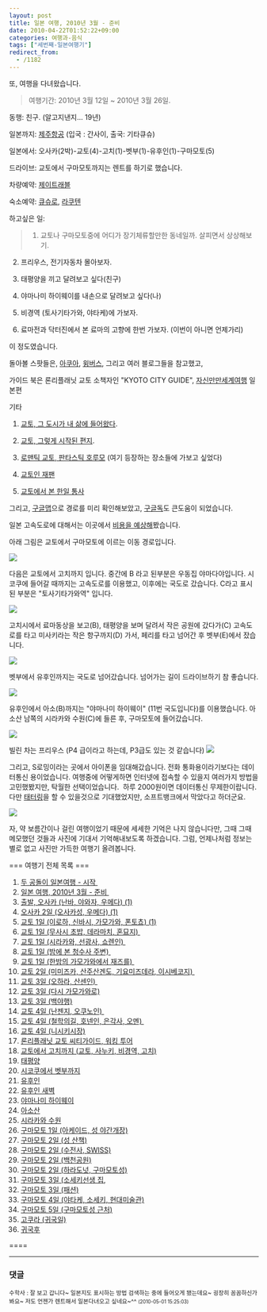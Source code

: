 ```yaml
---
layout: post
title: 일본 여행, 2010년 3월 - 준비
date: 2010-04-22T01:52:22+09:00
categories: 여행과-음식
tags: ["세번째-일본여행기"]
redirect_from:
  - /1182
---
```


또, 여행을 다녀왔습니다.

> 여행기간: 2010년 3월 12일 ~ 2010년 3월 26일.

동행: 친구. (알고지낸지... 19년)

일본까지: <a href="http://www.jejuair.net/" target="_blank" rel="noopener">제주항공</a> (입국 : 간사이, 출국: 기타큐슈)

일본에서: 오사카(2박)-교토(4)-고치(1)-벳부(1)-유후인(1)-구마모토(5)

드라이브: 교토에서 구마모토까지는 렌트를 하기로 했습니다.

차량예약: <a href="http://www.jtravel.co.kr/" target="_blank" rel="noopener">제이트래블</a>

숙소예약: <a href="http://kyushuro.com" target="_blank" rel="noopener">큐슈로</a>, <a href="http://kr-travel.rakuten.com/">라쿠텐</a>

하고싶은 일:

> 1. 교토나 구마모토중에 어디가 장기체류할만한 동네일까. 살피면서 상상해보기.

2. 프리우스, 전기자동차 몰아보자.

3. 태평양을 끼고 달려보고 싶다(친구)

4. 야마나미 하이웨이를 내손으로 달려보고 싶다(나)

5. 비경역 (토사기타가와, 야타케)에 가보자.

6. 료마전과 닥터진에서 본 료마의 고향에 한번 가보자. (이번이 아니면 언제가리)

이 정도였습니다.

돌아볼 스팟들은, <a href="http://aq.co.kr/" target="_blank" rel="noopener">아쿠아</a>, <a href="http://www.wingbus.com/" target="_blank" rel="noopener">윙버스</a>, 그리고 여러 블로그들을 참고했고,

가이드 북은 론리플래닛 교토 소책자인 "KYOTO CITY GUIDE", <a href="http://www.aladdin.co.kr/shop/wproduct.aspx?ISBN=8915063929" target="_blank" rel="noopener">자신만만세계여행</a> 일본편

기타

1. <a href="http://www.aladdin.co.kr/shop/wproduct.aspx?ISBN=8970593764" target="_blank" rel="noopener">교토, 그 도시가 내 삶에 들어왔다</a>.

2. <a href="http://www.aladdin.co.kr/shop/wproduct.aspx?ISBN=8954607160" target="_blank" rel="noopener">교토, 그렇게 시작된 편지</a>.

3. <a href="http://www.aladdin.co.kr/shop/wproduct.aspx?ISBN=8901092344" target="_blank" rel="noopener">로맨틱 교토, 판타스틱 호루모</a> (여기 등장하는 장소들에 가보고 싶었다)

4. <a href="http://www.aladdin.co.kr/shop/wproduct.aspx?ISBN=8995700149" target="_blank" rel="noopener">교토인 재팬</a>

5. <a href="http://www.aladdin.co.kr/shop/wproduct.aspx?ISBN=8958720549" target="_blank" rel="noopener">교토에서 본 한일 통사</a>

그리고, <a href="http://maps.google.com/" target="_blank" rel="noopener">구글맵</a>으로 경로를 미리 확인해보았고, <a href="http://docs.google.com/" target="_blank" rel="noopener">구글독</a>도 큰도움이 되었습니다.

일본 고속도로에 대해서는 이곳에서 <a href="http://www.driveplaza.com/dp/SearchTop" target="_blank" rel="noopener">비용을 예상해</a>봤습니다.

아래 그림은 교토에서 구마모토에 이르는 이동 경로입니다.

![ ](/assets/media/uploads_1_4bb5d99e86f849K_.jpg)

다음은 교토에서 고치까지 입니다. 중간에 B 라고 된부분은 우동집 야마다야입니다. 시코쿠에 들어갈 때까지는 고속도로를 이용했고, 이후에는 국도로 갔습니다. C라고 표시된 부분은 "토사기타가와역" 입니다.

![ ](/assets/media/uploads_1_4bb5d99f418b09F_.jpg)

고치시에서 료마동상을 보고(B), 태평양을 보며 달려서 작은 공원에 갔다가(C) 고속도로를 타고 미사키라는 작은 항구까지(D) 가서, 페리를 타고 넘어간 후 벳부(E)에서 잤습니다.

![ ](/assets/media/uploads_1_4bb5d99fed3959F_.jpg)

벳부에서 유후인까지는 국도로 넘어갔습니다. 넘어가는 길이 드라이브하기 참 좋습니다.

![ ](/assets/media/uploads_1_4bb5d9a09e8d79B_.JPG)

유후인에서 아소(B)까지는 "야마나미 하이웨이" (11번 국도입니다)를 이용했습니다. 아소산 남쪽의 시라카와 수원(C)에 들른 후, 구마모토에 들어갔습니다.

![ ](/assets/media/uploads_1_4bb5d99dce69d91_.jpg)

빌린 차는 프리우스 (P4 급이라고 하는데, P3급도 있는 것 같습니다) <img src="http://jinto.pe.kr/wp-content/uploads/1/4bb601c67d0d79W.jpg" />

그리고, S로밍이라는 곳에서 아이폰을 임대해갔습니다. 전화 통화용이라기보다는 데이터통신 용이었습니다. 여행중에 어떻게하면 인터넷에 접속할 수 있을지 여러가지 방법을 고민했봤지만, 탁월한 선택이었습니다.  하루 2000원이면 데이터통신 무제한이랍니다. 다만 <a href="http://www.dt.co.kr/contents.html?article_no=2009061102012269718003" target="_blank" rel="noopener">태터링</a>을 할 수 있을것으로 기대했었지만, 소프트뱅크에서 막았다고 하더군요.

![ ](/assets/media/uploads_1_4bb602b61a4e2EG.jpg)

자, 약 보름간이나 걸린 여행이었기 때문에 세세한 기억은 나지 않습니다만, 그때 그때 메모했던 것들과 사진에 기대서 기억해내보도록 하겠습니다. 그럼, 언제나처럼 정보는 별로 없고 사진만 가득한 여행기 올려봅니다.

 

=== 여행기 전체 목록 ===

<ol >

<li><a href="http://jinto.pe.kr/1056" target="bb">두 공돌이 일본여행 - 시작 </a></li>

<li><a href="http://jinto.pe.kr/1057" target="bb">일본 여행, 2010년 3월 - 준비 </a></li>

<li><a href="http://jinto.pe.kr/1058" target="bb">출발, 오사카 (난바, 야와자, 우메다) (1)</a></li>

<li><a href="http://jinto.pe.kr/1059" target="bb">오사카 2일 (오사카성, 우메다) (1)</a></li>

<li><a href="http://jinto.pe.kr/1060" target="bb">교토 1일 (이로하, 신바시, 가모가와, 폰토쵸) (1)</a></li>

<li><a href="http://jinto.pe.kr/1061" target="bb">교토 1일 (무사시 초밥, 데라마치, 혼묘지) </a></li>

<li><a href="http://jinto.pe.kr/1062" target="bb">교토 1일 (시라카와, 선광사, 쇼렌인) </a></li>

<li><a href="http://jinto.pe.kr/1063" target="bb">교토 1일 (밤에 본 청수사 주변) </a></li>

<li><a href="http://jinto.pe.kr/1064" target="bb">교토 1일 (한밤의 가모가와에서 재즈를) </a></li>

<li><a href="http://jinto.pe.kr/1065" target="bb">교토 2일 (미미즈카, 산주산겐도, 기요미즈데라, 이시베코지) </a></li>

<li><a href="http://jinto.pe.kr/1066" target="bb">교토 3일 (오하라, 산센인) </a></li>

<li><a href="http://jinto.pe.kr/1067" target="bb">교토 3일 (다시 가모가와로)</a></li>

<li><a href="http://jinto.pe.kr/1068" target="bb">교토 3일 (백야행)</a></li>

<li><a href="http://jinto.pe.kr/1069" target="bb">교토 4일 (난젠지, 오쿠노인) </a></li>

<li><a href="http://jinto.pe.kr/1070" target="bb">교토 4일 (철학의길, 호넨인, 은각사, 오멘) </a></li>

<li><a href="http://jinto.pe.kr/1071" target="bb">교토 4일 (니시키시장)</a></li>

<li><a href="http://jinto.pe.kr/1072" target="bb">론리플래닛 교토 씨티가이드, 워킹 투어</a></li>

<li><a href="http://jinto.pe.kr/1073" target="bb">교토에서 고치까지 (교토, 사누키, 비경역, 고치)</a></li>

<li><a href="http://jinto.pe.kr/1074" target="bb">태평양</a></li>

<li><a href="http://jinto.pe.kr/1075" target="bb">시코쿠에서 벳부까지</a></li>

<li><a href="http://jinto.pe.kr/1076" target="bb">유후인</a></li>

<li><a href="http://jinto.pe.kr/1077" target="bb">유후인 새벽</a></li>

<li><a href="http://jinto.pe.kr/1078" target="bb">야마나미 하이웨이</a></li>

<li><a href="http://jinto.pe.kr/1079" target="bb">아소산</a></li>

<li><a href="http://jinto.pe.kr/1080" target="bb">시라카와 수원</a></li>

<li><a href="http://jinto.pe.kr/1081" target="bb">구마모토 1일 (아케이드, 성 야간개장)</a></li>

<li><a href="http://jinto.pe.kr/1082" target="bb">구마모토 2일 (성 산책)</a></li>

<li><a href="http://jinto.pe.kr/1083" target="bb">구마모토 2일 (수전사, SWISS)</a></li>

<li><a href="http://jinto.pe.kr/1084" target="bb">구마모토 2일 (백천공원)</a></li>

<li><a href="http://jinto.pe.kr/1085" target="bb">구마모토 2일 (하라도넛, 구마모토성)</a></li>

<li><a href="http://jinto.pe.kr/1086" target="bb">구마모토 3일 (소세키선생 집,</a></li>

<li><a href="http://jinto.pe.kr/1087" target="bb">구마모토 3일 (패션)</a></li>

<li><a href="http://jinto.pe.kr/1088" target="bb">구마모토 4일 (야타케, 소세키, 현대미술관)</a></li>

<li><a href="http://jinto.pe.kr/1089" target="bb">구마모토 5일 (구마모토성 근처)</a></li>

<li><a href="http://jinto.pe.kr/1090" target="bb">고쿠라 (귀국일)</a></li>

<li><a href="http://jinto.pe.kr/1091" target="bb">귀국후</a></li>

</ol>

====

* * *

### 댓글



<!--- cmt:1203 --->
<!--- mail: --->
<!--- parent:0 --->

<small>수학사 : 잘 보고 갑니다~ 일본지도 표시하는 방법 검색하는 중에 들어오게 됐는데요~ 굉장히  꼼꼼하신가 봐요~ 저도 언젠가 렌트해서 일본다녀오고 싶네요~^^ <small>(2010-05-01 15:25:03)</small></small>


